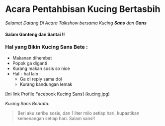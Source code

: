 # Acara Pentahbisan Kucing Bertasbih

_Selamat Datang Di Acara Talkshow bersama Kucing **Sans** dan **Gans**_

#### Salam Ganteng dan Santai !!
### Hal yang Bikin Kucing Sans Bete :

- Makanan dihembat
- Popok ga diganti
- Kurang makan sosis so nice
- Hal - hal lain :
     - Ga di reply sama doi
     - Kurang kandungan lemak
     

[Ini link Profile Facebook Kucing Sans] 
(kucing.jpg)    

_Kucing Sans Berkata:_
>Beri aku seribu sosis, dan 1 liter milo setiap hari, kupastikan kemenangan setiap hari. Salam sans!!